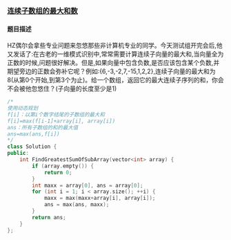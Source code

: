 ### [连续子数组的最大和数](https://www.nowcoder.com/practice/459bd355da1549fa8a49e350bf3df484?tpId=13&tqId=11183&tPage=2&rp=2&ru=%2Fta%2Fcoding-interviews&qru=%2Fta%2Fcoding-interviews%2Fquestion-ranking)
#### 题目描述
HZ偶尔会拿些专业问题来忽悠那些非计算机专业的同学。今天测试组开完会后,他又发话了:在古老的一维模式识别中,常常需要计算连续子向量的最大和,当向量全为正数的时候,问题很好解决。但是,如果向量中包含负数,是否应该包含某个负数,并期望旁边的正数会弥补它呢？例如:{6,-3,-2,7,-15,1,2,2},连续子向量的最大和为8(从第0个开始,到第3个为止)。给一个数组，返回它的最大连续子序列的和，你会不会被他忽悠住？(子向量的长度至少是1)
```c++
/*
使用动态规划
f[i]：以第i个数字结尾的子数组的最大和
f[i]=max(f[i-1]+array[i], array[i])
ans：所有子数组的和的最大值
ans=max(ans,f[i])
*/
class Solution {
public:
    int FindGreatestSumOfSubArray(vector<int> array) {
        if (array.empty()) {
            return 0;
        }
        int maxx = array[0], ans = array[0];
        for (int i = 1; i < array.size(); ++i) {
            maxx = max(maxx+array[i], array[i]);
            ans = max(ans, maxx);
        }
        return ans;
    }
};
```